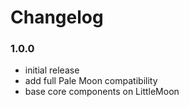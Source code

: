 # Changelog

### 1.0.0
- initial release
- add full Pale Moon compatibility
- base core components on LittleMoon
